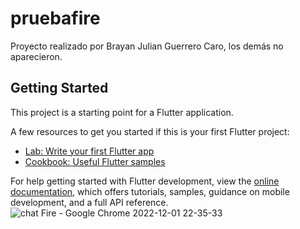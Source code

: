 # pruebafire

Proyecto realizado por Brayan Julian Guerrero Caro, los demás no aparecieron.

## Getting Started

This project is a starting point for a Flutter application.

A few resources to get you started if this is your first Flutter project:

- [Lab: Write your first Flutter app](https://docs.flutter.dev/get-started/codelab)
- [Cookbook: Useful Flutter samples](https://docs.flutter.dev/cookbook)

For help getting started with Flutter development, view the
[online documentation](https://docs.flutter.dev/), which offers tutorials,
samples, guidance on mobile development, and a full API reference.
![chat Fire - Google Chrome 2022-12-01 22-35-33](https://user-images.githubusercontent.com/95426901/205210442-59d72375-4ed1-4ba9-8c6a-17ff854ad1ff.gif)
